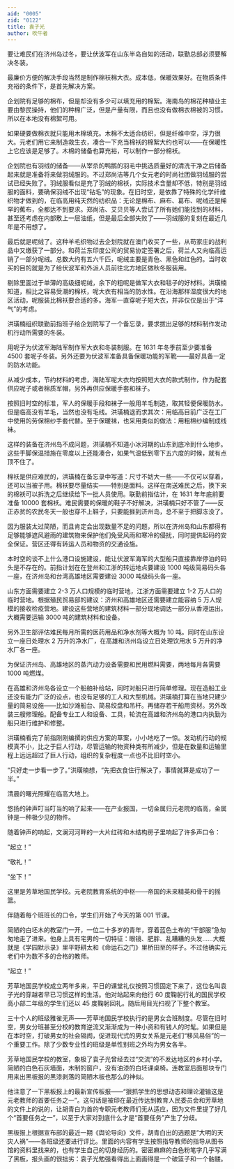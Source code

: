 ```yaml
---
aid: "0005"
zid: "0122"
title: 袁子光
author: 吹牛者
---
```


要让难民们在济州岛过冬，要让伏波军在山东半岛自如的活动，联勤总部必须要解决冬装。

最廉价方便的解决手段当然是制作棉袄棉大衣。成本低，保暖效果好。在物质条件充裕的条件下，是首先解决方案。

企划院有足够的棉布，但是却没有多少可以填充用的棉絮。海南岛的棉花种植业主要由黎民操持，他们的种棉广泛，但是产量有限，而且也没有做棉衣棉被的习惯。所以在本地没有棉絮可用。

如果硬要做棉衣就只能用木棉填充。木棉不太适合纺织，但是纤维中空，浮力很大。元老们用它来制造救生衣，凑合一下充当棉袄的棉絮大约也可以——在保暖性上它应该是足够了。木棉的储备也算充裕，可以制作一部分棉袄。

企划院也有羽绒的储备——从宰杀的鸭鹅的羽毛中挑选质量好的清洗干净之后储备起来就是准备将来做羽绒服的。不过郑尚洁等几个女元老的时尚社团做羽绒服的尝试已经失败了。羽绒服看似是充了羽绒的棉袄，实际技术含量却不低，特别是羽绒服的面料，要确保羽绒不出现“钻毛”的现象。在旧时空，是依靠了特殊的化学纤维织物才做到的，在临高用纯天然的纺织品：无论是棉布、麻布、葛布、呢绒还是稀罕的蕉布，全都达不到要求。郑尚洁、艾贝贝等人尝试了所有她们能找到的材料，甚至还考虑在内部敷上一层油纸，但是最后全部失败了——羽绒服的复刻在最近几年是不用想了。

最后就是呢绒了。这种羊毛织物过去企划院就在澳门收买了一些，从苟家庄的战利品中又缴获了一部分。和荷兰东印度公司的贸易协定签署之后，荷兰人又向临高运销了一部分呢绒。总数大约有五六千匹，呢绒主要是青色、黑色和红色的。当时收买的目的就是为了给伏波军和外派人员前往北方地区做秋冬服装用。

剔除里面过于单薄的高级细呢绒，余下的粗呢是做军大衣和毯子的好材料。洪璜楠知道，相比之容易受潮的棉袄，呢大衣有相当的防水性。在沿海那样湿度很大的地区活动，呢服装比棉袄要合适的多。海军一直穿呢子短大衣，并非仅仅是出于“洋气”的考虑。

洪璜楠组织联勤前指班子给企划院写了一个备忘录，要求拔出足够的材料制作发动机行动所需要的冬装。

用呢子为伏波军海陆军制作军大衣和冬装制服。在 1631 年冬季前至少要准备 4500 套呢子冬装。另外还要为伏波军准备具备保暖功能的军靴——最好具备一定的防水功能。

从减少成本，节约材料的考虑，海陆军呢大衣均按照短大衣的款式制作，作为配套供应呢子或者棉质军帽，另外再供应保暖手套和袜子。

按照旧时空的标准，军人的保暖手段和袜子一般用羊毛制造，取其轻便保暖防水。但是临高没有羊毛，当然也没有毛线。洪璜楠退而求其次：用临高目前广泛在工厂中使用的劳保棉纱手套代替。至于保暖袜，也采用类似的做法：用粗棉纱编制成线袜。

这样的装备在济州岛不成问题，洪璜楠不知道小冰河期的山东到底冷到什么地步。这些手脚保温措施在零度以上还能凑合，如果气温低到零下五六度的时候，就有点顶不住了。

棉袄是供应难民的，洪璜楠在备忘录中写道：尺寸不妨大一些——不仅可以穿着，还可以当被子用。棉袄要尽量结实——特别是面料。这样在南送难民之后，换下来的棉袄可以拆洗之后继续给下一批人员使用。联勤前指估计，在 1631 年年底前要准备 10000 套棉袄。难民需要的保暖的鞋子不好解决，洪璜楠只好不管了——反正赤贫的农民冬天一般也穿不上鞋子，只要能捱到济州岛，总不至于把脚冻没了。

因为服装太过简陋，而且肯定会出现数量不足的问题，所以在济州岛和山东都得有足够能够遮风避雨的建筑物来保护他们免受风雨和寒冷的侵扰，同时提供起码的安全保证。营区还得有转运人员和物资的交通设施。

本时空的谈不上什么港口设施建设，能让伏波军海军的大型船只直接靠岸停泊的码头是不存在的。前指计划在在登州和江浙的转运地点要建设 1000 吨级简易码头各一座，在济州岛和台湾高雄地区需要建设 3000 吨级码头各一座。

山东方面需要建立 2-3 万人口规模的临时营地，江浙方面需要建立 1-2 万人口的临时营地。根据殖民贸易部的建议：济州和高雄地区还需要建立能容纳 5 万人规模的接收检疫营地。建设这些营地的建筑材料一部分现地调达一部分从香港运出。大概需要运输 3000 吨的建筑材料和设备。

另外卫生部评估难民每月所需的医药用品和净水剂等大概为 10 吨。同时在山东设立一座日处理水 2 万升的净水厂，在高雄和济州岛设立日处理饮用水 5 万升的净水厂各一座。

为保证济州岛、高雄地区的蒸汽动力设备需要和民用燃料需要，两地每月各需要 1000 吨燃煤。

在高雄和济州岛各设立一个船舶补给站，同时对船只进行简单修理。现在造船工业还没有能力广泛的设点，也没有足够的工人和大型机械。洪璜楠打算在当地只建少量的简易设施——比如沙滩船台、简易绞盘和吊杆。再储存若干船用资材。另外改装三艘修理船。配备专业工人和设备、工具，轮流在高雄和济州岛的港口内执勤为船只进行维护和修整。

洪璜楠看完了前指刚刚编撰的供应方案的草案，小小地吃了一惊。发动机行动的规模真不小，比之于巨人行动，尽管运输的物资种类有所减少，但是在数量和运输里程上远远超过了巨人行动，组织的复杂程度一点也不比旧时空小。

“只好走一步看一步了。”洪璜楠想，“先把衣食住行解决了，事情就算是成功了一半。”

清晨的曙光照耀在临高大地上。

悠扬的钟声叮当叮当的响了起来——在产业报国，一切金属归元老院的临高，金属钟是一种极少见的物件。

随着钟声的响起，文澜河河畔的一大片红砖和木结构房子里响起了许多声口令：

“起立！”

“敬礼！”

“坐下！”

这里是芳草地国民学校。元老院教育系统的中枢——帝国的未来精英和骨干的摇篮。

伴随着每个班班长的口令，学生们开始了今天的第 001 节课。

简陋的白坯木的教室门一开，一位二十多岁的青年，穿着蓝色土布的“干部服”急匆匆地走了进来。他身上具有宅男的一切特征：眼镜、肥胖、乱糟糟的头发……大概就是《学园默示录》里平野耕太和《命运石之门》里桥田至的样子。不过他确实元老们中为数不多的合格的教师。

“起立！”

芳草地国民学校成立两年多来，平日的课堂礼仪按照习惯固定下来了，这位名叫袁子光的穿越者早已习惯这样的生活。他对站起来向他行 60 度鞠躬行礼的国民学校高小部二年级的学生们还以 45 度鞠躬回礼。随后用目光扫视了下整个教室。

三十个人的班级雅雀无声——芳草地国民学校执行的是男女合班制度。尽管在旧时空，男女分班甚至分校的教育逆流又渐渐成为一种小资和有钱人的时髦。如果但是在本时空，打破男女的社会隔阂，促进现代式的男女关系是元老们“移风易俗”的一个重要工作。除了少数专业性的班级是单性别班之外均为男女各半。

芳草地国民学校的教室，象极了袁子光曾经去过“交流”的不发达地区的乡村小学。简陋的白色石灰墙面，木制的窗户，没有油漆的白坯课桌椅。连教室后面那块专门用来出黑板报的黑漆剥落的简陋木板也那么的神似。

他注意了一下黑板报上的最新宣传板报——“狠抓学生的思想动态和理论灌输这是元老教师的首要任务之一”。这句话是被印在最近传达到教育人民委员会和芳草地的文件上的说的，让胡青白为首的专职元老教师们无从适应，因为文件里提了好几个“首要任务之一”，以至于大家对到底什么才是“首要任务”产生了分歧。

黑板报上根据宣布部的最近一期《舆论导向》文件，胡青白出的选题是“大明的天灾人祸”——各班级还要进行评比。里面的内容有学生按照指导教师的指导从图书馆的资料里找来的，也有学生自己的切身经历的。密密麻麻的白色粉笔字几乎写满了黑板，报头画的很拙劣：袁子光勉强看得出上面画得是一个破篮子和一个骷髅。
